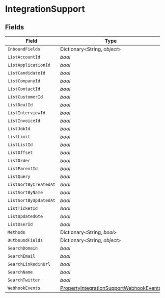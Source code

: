 # IntegrationSupport


## Fields

| Field                                                                                                         | Type                                                                                                          | Required                                                                                                      | Description                                                                                                   |
| ------------------------------------------------------------------------------------------------------------- | ------------------------------------------------------------------------------------------------------------- | ------------------------------------------------------------------------------------------------------------- | ------------------------------------------------------------------------------------------------------------- |
| `InboundFields`                                                                                               | Dictionary<String, *object*>                                                                                  | :heavy_minus_sign:                                                                                            | N/A                                                                                                           |
| `ListAccountId`                                                                                               | *bool*                                                                                                        | :heavy_minus_sign:                                                                                            | N/A                                                                                                           |
| `ListApplicationId`                                                                                           | *bool*                                                                                                        | :heavy_minus_sign:                                                                                            | N/A                                                                                                           |
| `ListCandidateId`                                                                                             | *bool*                                                                                                        | :heavy_minus_sign:                                                                                            | N/A                                                                                                           |
| `ListCompanyId`                                                                                               | *bool*                                                                                                        | :heavy_minus_sign:                                                                                            | N/A                                                                                                           |
| `ListContactId`                                                                                               | *bool*                                                                                                        | :heavy_minus_sign:                                                                                            | N/A                                                                                                           |
| `ListCustomerId`                                                                                              | *bool*                                                                                                        | :heavy_minus_sign:                                                                                            | N/A                                                                                                           |
| `ListDealId`                                                                                                  | *bool*                                                                                                        | :heavy_minus_sign:                                                                                            | N/A                                                                                                           |
| `ListInterviewId`                                                                                             | *bool*                                                                                                        | :heavy_minus_sign:                                                                                            | N/A                                                                                                           |
| `ListInvoiceId`                                                                                               | *bool*                                                                                                        | :heavy_minus_sign:                                                                                            | N/A                                                                                                           |
| `ListJobId`                                                                                                   | *bool*                                                                                                        | :heavy_minus_sign:                                                                                            | N/A                                                                                                           |
| `ListLimit`                                                                                                   | *bool*                                                                                                        | :heavy_minus_sign:                                                                                            | N/A                                                                                                           |
| `ListListId`                                                                                                  | *bool*                                                                                                        | :heavy_minus_sign:                                                                                            | N/A                                                                                                           |
| `ListOffset`                                                                                                  | *bool*                                                                                                        | :heavy_minus_sign:                                                                                            | N/A                                                                                                           |
| `ListOrder`                                                                                                   | *bool*                                                                                                        | :heavy_minus_sign:                                                                                            | N/A                                                                                                           |
| `ListParentId`                                                                                                | *bool*                                                                                                        | :heavy_minus_sign:                                                                                            | N/A                                                                                                           |
| `ListQuery`                                                                                                   | *bool*                                                                                                        | :heavy_minus_sign:                                                                                            | N/A                                                                                                           |
| `ListSortByCreatedAt`                                                                                         | *bool*                                                                                                        | :heavy_minus_sign:                                                                                            | N/A                                                                                                           |
| `ListSortByName`                                                                                              | *bool*                                                                                                        | :heavy_minus_sign:                                                                                            | N/A                                                                                                           |
| `ListSortByUpdatedAt`                                                                                         | *bool*                                                                                                        | :heavy_minus_sign:                                                                                            | N/A                                                                                                           |
| `ListTicketId`                                                                                                | *bool*                                                                                                        | :heavy_minus_sign:                                                                                            | N/A                                                                                                           |
| `ListUpdatedGte`                                                                                              | *bool*                                                                                                        | :heavy_minus_sign:                                                                                            | N/A                                                                                                           |
| `ListUserId`                                                                                                  | *bool*                                                                                                        | :heavy_minus_sign:                                                                                            | N/A                                                                                                           |
| `Methods`                                                                                                     | Dictionary<String, *bool*>                                                                                    | :heavy_minus_sign:                                                                                            | N/A                                                                                                           |
| `OutboundFields`                                                                                              | Dictionary<String, *object*>                                                                                  | :heavy_minus_sign:                                                                                            | N/A                                                                                                           |
| `SearchDomain`                                                                                                | *bool*                                                                                                        | :heavy_minus_sign:                                                                                            | N/A                                                                                                           |
| `SearchEmail`                                                                                                 | *bool*                                                                                                        | :heavy_minus_sign:                                                                                            | N/A                                                                                                           |
| `SearchLinkedinUrl`                                                                                           | *bool*                                                                                                        | :heavy_minus_sign:                                                                                            | N/A                                                                                                           |
| `SearchName`                                                                                                  | *bool*                                                                                                        | :heavy_minus_sign:                                                                                            | N/A                                                                                                           |
| `SearchTwitter`                                                                                               | *bool*                                                                                                        | :heavy_minus_sign:                                                                                            | N/A                                                                                                           |
| `WebhookEvents`                                                                                               | [PropertyIntegrationSupportWebhookEvents](../../Models/Components/PropertyIntegrationSupportWebhookEvents.md) | :heavy_minus_sign:                                                                                            | N/A                                                                                                           |